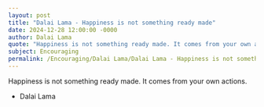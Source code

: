 ```yaml
---
layout: post
title: "Dalai Lama - Happiness is not something ready made"
date: 2024-12-28 12:00:00 -0000
author: Dalai Lama
quote: "Happiness is not something ready made. It comes from your own actions."
subject: Encouraging
permalink: /Encouraging/Dalai Lama/Dalai Lama - Happiness is not something ready made
---
```


Happiness is not something ready made. It comes from your own actions.

- Dalai Lama
